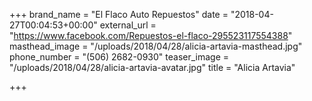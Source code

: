+++
brand_name = "El Flaco Auto Repuestos"
date = "2018-04-27T00:04:53+00:00"
external_url = "https://www.facebook.com/Repuestos-el-flaco-295523117554388"
masthead_image = "/uploads/2018/04/28/alicia-artavia-masthead.jpg"
phone_number = "(506) 2682-0930"
teaser_image = "/uploads/2018/04/28/alicia-artavia-avatar.jpg"
title = "Alicia Artavia"

+++
